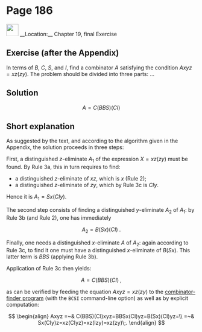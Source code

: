 # Page 186

<img src="../../pictures/correction_blue.svg" width="32px"/>
__Location:__ Chapter 19, final Exercise

## Exercise (after the Appendix)

In terms of $B$, $C$, $S$, and $I$, find a combinator $A$
satisfying the condition $Axyz=xz(zy)$. The problem should be divided
into three parts: ...

## Solution

$$
    A = C(BBS)(CI)
$$

## Short explanation

As suggested by the text, and according to the
algorithm given in the Appendix, the solution proceeds
in three steps:

First, a distinguished $z$-eliminate $A_1$ of the expression
$X=xz(zy)$ must be found. By Rule 3a, this in turn requires to find:

- a distinguished $z$-eliminate of $xz$, which is $x$ (Rule 2);
- a distinguished $z$-eliminate of $zy$, which by Rule 3c is $CIy$.

Hence it is $A_1=Sx(CIy)$.

The second step consists of finding a distinguished $y$-eliminate $A_2$ of $A_1$:
by Rule 3b (and Rule 2), one has immediately

$$
    A_2 = B(Sx)(CI)\;.
$$

Finally, one needs a distinguished $x$-eliminate $A$ of $A_2$: again according to
Rule 3c, to find it one must have a distinguished $x$-eliminate of $B(Sx)$.
This latter term is $BBS$ (applying Rule 3b).

Application of Rule 3c then yields:

$$
    A = C(BBS)(CI)\;,
$$

as can be verified by feeding the equation $Axyz=xz(zy)$
to the [combinator-finder program](page178.md#actual-code)
(with the `BCSI` command-line option)
as well as by explicit computation:

$$
\begin{align} 
    Axyz =~& C(BBS)(CI)xyz=BBSx(CI)yz=B(Sx)(CI)yz=\\
         =~& Sx(CIy)z=xz(CIyz)=xz(Izy)=xz(zy)\;.
\end{align}
$$
